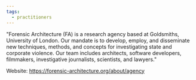```yaml
---
tags:
  - practitioners
---
```


"Forensic Architecture (FA) is a research agency based at Goldsmiths, University of London. Our mandate is to develop, employ, and disseminate new techniques, methods, and concepts for investigating state and corporate violence. Our team includes architects, software developers, filmmakers, investigative journalists, scientists, and lawyers."

Website: https://forensic-architecture.org/about/agency